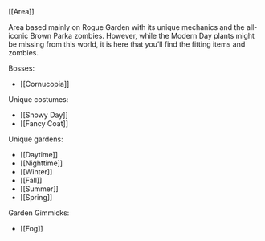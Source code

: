 [[Area]]

Area based mainly on Rogue Garden with its unique mechanics and the all-iconic Brown Parka zombies. However, while the Modern Day plants might be missing from this world, it is here that you’ll find the fitting items and zombies.

Bosses:
- [[Cornucopia]]

Unique costumes:
- [[Snowy Day]]
- [[Fancy Coat]]

Unique gardens:
- [[Daytime]]
- [[Nighttime]]
- [[Winter]]
- [[Fall]]
- [[Summer]]
- [[Spring]]

Garden Gimmicks:
- [[Fog]]